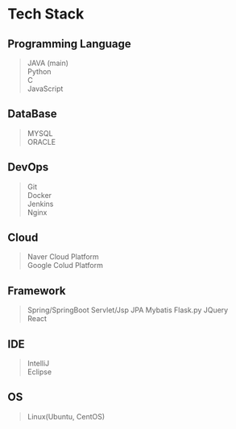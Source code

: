 # Tech Stack
## Programming Language
> JAVA (main)    
> Python  
> C  
> JavaScript
## DataBase
> MYSQL  
> ORACLE
## DevOps
> Git  
> Docker  
> Jenkins  
> Nginx
## Cloud
> Naver Cloud Platform  
> Google Colud Platform
## Framework
> Spring/SpringBoot
> Servlet/Jsp
> JPA
> Mybatis
> Flask.py
> JQuery  
> React  
## IDE
> IntelliJ  
> Eclipse
## OS
> Linux(Ubuntu, CentOS)

[//]: # (![dealim's GitHub stats]&#40;https://github-readme-stats.vercel.app/api?username=dealim&show_icons=true&theme=radical&#41;)
